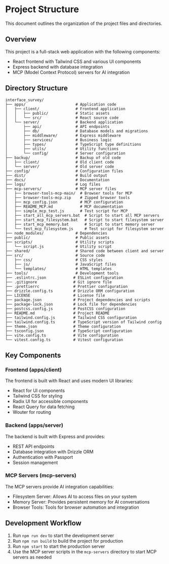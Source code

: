 # Project Structure

This document outlines the organization of the project files and directories.

## Overview

This project is a full-stack web application with the following components:
- React frontend with Tailwind CSS and various UI components
- Express backend with database integration
- MCP (Model Context Protocol) servers for AI integration

## Directory Structure

```
interface_survey/
├── apps/                      # Application code
│   ├── client/                # Frontend application
│   │   ├── public/            # Static assets
│   │   └── src/               # React source code
│   └── server/                # Backend application
│       ├── api/               # API endpoints
│       ├── db/                # Database models and migrations
│       ├── middleware/        # Express middleware
│       ├── services/          # Business logic
│       ├── types/             # TypeScript type definitions
│       ├── utils/             # Utility functions
│       └── config/            # Server configuration
├── backup/                    # Backup of old code
│   ├── client/                # Old client code
│   └── server/                # Old server code
├── config/                    # Configuration files
├── dist/                      # Build output
├── docs/                      # Documentation
├── logs/                      # Log files
├── mcp-servers/               # MCP server files
│   ├── browser-tools-mcp-main/  # Browser tools for MCP
│   ├── browser-tools-mcp.zip    # Zipped browser tools
│   ├── mcp_config.json          # MCP configuration
│   ├── README_MCP.md            # MCP documentation
│   ├── simple_mcp_test.js       # Test script for MCP
│   ├── start_all_mcp_servers.bat  # Script to start all MCP servers
│   ├── start_mcp_filesystem.bat   # Script to start filesystem server
│   ├── start_mcp_memory.bat       # Script to start memory server
│   └── test_mcp_filesystem.js     # Test script for filesystem server
├── node_modules/              # Dependencies
├── public/                    # Public assets
├── scripts/                   # Utility scripts
│   └── script.js              # Utility script
├── shared/                    # Shared code between client and server
├── src/                       # Source code
│   ├── css/                   # CSS styles
│   ├── js/                    # JavaScript files
│   └── templates/             # HTML templates
├── tools/                     # Development tools
├── .eslintrc.json            # ESLint configuration
├── .gitignore                # Git ignore file
├── .prettierrc               # Prettier configuration
├── drizzle.config.ts         # Drizzle ORM configuration
├── LICENSE                   # License file
├── package.json              # Project dependencies and scripts
├── package-lock.json         # Lock file for dependencies
├── postcss.config.js         # PostCSS configuration
├── README.md                 # Project README
├── tailwind.config.js        # Tailwind CSS configuration
├── tailwind.config.ts        # TypeScript version of Tailwind config
├── theme.json                # Theme configuration
├── tsconfig.json             # TypeScript configuration
├── vite.config.ts            # Vite configuration
└── vitest.config.ts          # Vitest configuration
```

## Key Components

### Frontend (apps/client)

The frontend is built with React and uses modern UI libraries:
- React for UI components
- Tailwind CSS for styling
- Radix UI for accessible components
- React Query for data fetching
- Wouter for routing

### Backend (apps/server)

The backend is built with Express and provides:
- REST API endpoints
- Database integration with Drizzle ORM
- Authentication with Passport
- Session management

### MCP Servers (mcp-servers)

The MCP servers provide AI integration capabilities:
- Filesystem Server: Allows AI to access files on your system
- Memory Server: Provides persistent memory for AI conversations
- Browser Tools: Tools for browser automation and integration

## Development Workflow

1. Run `npm run dev` to start the development server
2. Run `npm run build` to build the project for production
3. Run `npm start` to start the production server
4. Use the MCP server scripts in the `mcp-servers` directory to start MCP servers as needed 